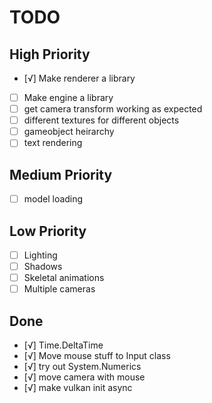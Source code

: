 TODO
====

High Priority
-------------

- [√] Make renderer a library
- [ ] Make engine a library
- [ ] get camera transform working as expected
- [ ] different textures for different objects
- [ ] gameobject heirarchy
- [ ] text rendering

Medium Priority
---------------

- [ ] model loading

Low Priority
------------

- [ ] Lighting
- [ ] Shadows
- [ ] Skeletal animations
- [ ] Multiple cameras

Done
----

- [√] Time.DeltaTime
- [√] Move mouse stuff to Input class
- [√] try out System.Numerics
- [√] move camera with mouse
- [√] make vulkan init async
